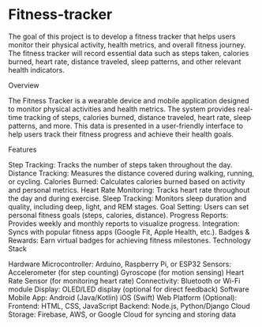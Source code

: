 # Fitness-tracker
The goal of this project is to develop a fitness tracker that helps users monitor their physical activity, health metrics, and overall fitness journey. The fitness tracker will record essential data such as steps taken, calories burned, heart rate, distance traveled, sleep patterns, and other relevant health indicators. 

Overview

The Fitness Tracker is a wearable device and mobile application designed to monitor physical activities and health metrics. The system provides real-time tracking of steps, calories burned, distance traveled, heart rate, sleep patterns, and more. This data is presented in a user-friendly interface to help users track their fitness progress and achieve their health goals.

Features

Step Tracking: Tracks the number of steps taken throughout the day.
Distance Tracking: Measures the distance covered during walking, running, or cycling.
Calories Burned: Calculates calories burned based on activity and personal metrics.
Heart Rate Monitoring: Tracks heart rate throughout the day and during exercise.
Sleep Tracking: Monitors sleep duration and quality, including deep, light, and REM stages.
Goal Setting: Users can set personal fitness goals (steps, calories, distance).
Progress Reports: Provides weekly and monthly reports to visualize progress.
Integration: Syncs with popular fitness apps (Google Fit, Apple Health, etc.).
Badges & Rewards: Earn virtual badges for achieving fitness milestones.
Technology Stack

Hardware 
Microcontroller: Arduino, Raspberry Pi, or ESP32
Sensors:
Accelerometer (for step counting)
Gyroscope (for motion sensing)
Heart Rate Sensor (for monitoring heart rate)
Connectivity: Bluetooth or Wi-Fi module
Display: OLED/LED display (optional for direct feedback)
Software
Mobile App:
Android (Java/Kotlin)
iOS (Swift)
Web Platform (Optional):
Frontend: HTML, CSS, JavaScript
Backend: Node.js, Python/Django
Cloud Storage: Firebase, AWS, or Google Cloud for syncing and storing data
